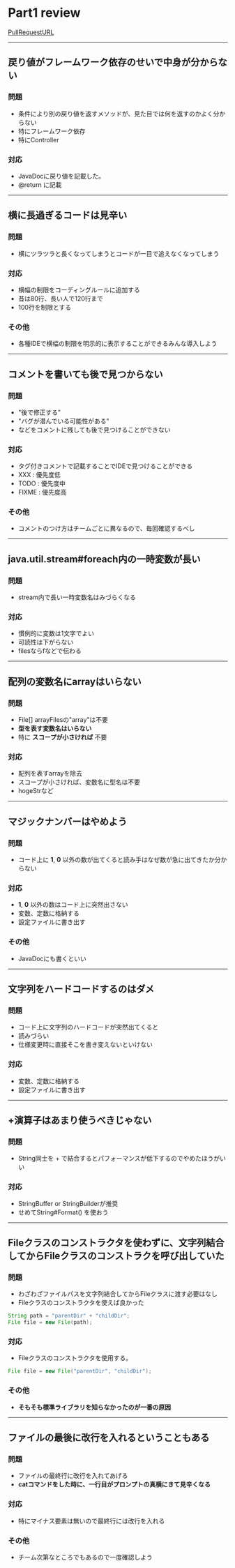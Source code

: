 # Part1 review

[PullRequestURL](https://github.com/HomMarkHunt/command_hero/pull/1)

---
## 戻り値がフレームワーク依存のせいで中身が分からない

### 問題

* 条件により別の戻り値を返すメソッドが、見た目では何を返すのかよく分からない
* 特にフレームワーク依存
* 特にController

### 対応

* JavaDocに戻り値を記載した。
* @return に記載

---
## 横に長過ぎるコードは見辛い

### 問題

* 横にツラツラと長くなってしまうとコードが一目で追えなくなってしまう

### 対応

* 横幅の制限をコーディングルールに追加する
* 昔は80行、長い人で120行まで
* 100行を制限とする

### その他

* 各種IDEで横幅の制限を明示的に表示することができるみんな導入しよう

---
## コメントを書いても後で見つからない

### 問題

* "後で修正する"
* "バグが潜んでいる可能性がある"
* などをコメントに残しても後で見つけることができない

### 対応

* タグ付きコメントで記載することでIDEで見つけることができる
* XXX   : 優先度低 
* TODO  : 優先度中
* FIXME : 優先度高

### その他

* コメントのつけ方はチームごとに異なるので、毎回確認するべし

---
## java.util.stream#foreach内の一時変数が長い

### 問題

* stream内で長い一時変数名はみづらくなる

### 対応

* 慣例的に変数は1文字でよい
* 可読性は下がらない
* filesならfなどで伝わる

---
## 配列の変数名にarrayはいらない

### 問題

* File[] arrayFilesの"array"は不要
* **型を表す変数名はいらない**
* 特に **スコープが小さければ** 不要

### 対応

* 配列を表すarrayを除去
* スコープが小さければ、変数名に型名は不要
* hogeStrなど

---
## マジックナンバーはやめよう

### 問題

* コード上に **1**, **0** 以外の数が出てくると読み手はなぜ数が急に出てきたか分からない

### 対応

* **1**, **0** 以外の数はコード上に突然出さない
* 変数、定数に格納する
* 設定ファイルに書き出す

### その他

* JavaDocにも書くといい

---
## 文字列をハードコードするのはダメ

### 問題

* コード上に文字列のハードコードが突然出てくると
* 読みづらい
* 仕様変更時に直接そこを書き変えないといけない

### 対応

* 変数、定数に格納する
* 設定ファイルに書き出す

---
## +演算子はあまり使うべきじゃない

### 問題

* String同士を + で結合するとパフォーマンスが低下するのでやめたほうがいい

### 対応

* StringBuffer or StringBuilderが推奨
* せめてString#Format() を使おう

---
## Fileクラスのコンストラクタを使わずに、文字列結合してからFileクラスのコンストラクを呼び出していた

### 問題

* わざわざファイルパスを文字列結合してからFileクラスに渡す必要はなし
* Fileクラスのコンストラクタを使えば良かった

```java
String path = "parentDir" + "childDir";
File file = new File(path);
```

### 対応

* Fileクラスのコンストラクタを使用する。

```java
File file = new File("parentDir", "childDir");
```

### その他

* **そもそも標準ライブラリを知らなかったのが一番の原因**

---
## ファイルの最後に改行を入れるということもある

### 問題

* ファイルの最終行に改行を入れてあげる
* **catコマンドをした時に、一行目がプロンプトの真横にきて見辛くなる**

### 対応

* 特にマイナス要素は無いので最終行には改行を入れる

### その他

* チーム次第なところでもあるので一度確認しよう
